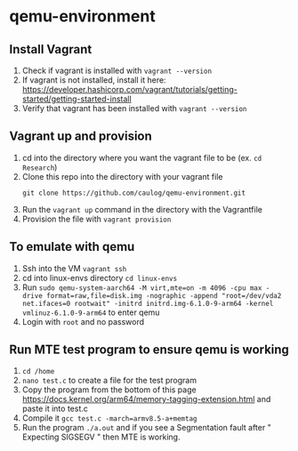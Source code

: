 # qemu-environment
## Install Vagrant
1. Check if vagrant is installed with `vagrant --version`
2. If vagrant is not installed, install it here: https://developer.hashicorp.com/vagrant/tutorials/getting-started/getting-started-install
3. Verify that vagrant has been installed with `vagrant --version`

## Vagrant up and provision
1. cd into the directory where you want the vagrant file to be (ex. `cd Research`)
2. Clone this repo into the directory with your vagrant file
   ```
   git clone https://github.com/caulog/qemu-environment.git
   ```
3. Run the `vagrant up` command in the directory with the Vagrantfile
4. Provision the file with `vagrant provision`

## To emulate with qemu
1. Ssh into the VM `vagrant ssh`
2. cd into linux-envs directory `cd linux-envs`
3. Run `sudo qemu-system-aarch64 -M virt,mte=on -m 4096 -cpu max -drive format=raw,file=disk.img -nographic -append "root=/dev/vda2 net.ifaces=0 rootwait" -initrd initrd.img-6.1.0-9-arm64 -kernel vmlinuz-6.1.0-9-arm64` to enter qemu
4. Login with `root` and no password

## Run MTE test program to ensure qemu is working
1. `cd /home`
2. `nano test.c` to create a file for the test program
3. Copy the program from the bottom of this page https://docs.kernel.org/arm64/memory-tagging-extension.html and paste it into test.c
4. Compile it `gcc test.c -march=armv8.5-a+memtag`
5. Run the program `./a.out` and if you see a Segmentation fault after " Expecting SIGSEGV " then MTE is working.  
